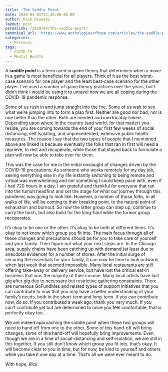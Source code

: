 ```yaml
---
title: 'The Saddle Point'
date: 2020-04-01T12:30:00-05:00
author: Rick Osowski
layout: post
permalink: /2020/04/the-saddle-point/
canonical_url: 'https://www.anthologiesofhope.com/articles/the-saddle-point'
categories:
  - Personal
tags:
  - COVID-19
  - Mental Health
---
```



A **_saddle point_** is a term used in game theory that determines when a move in a game is most beneficial for all players. Think of it as the best worst-case scenario for one player and the least best-case scenario for the other player. I’ve used a number of game theory practices over the years, but I didn’t think I would be using it to unravel how we are all coping during the COVID-19 pandemic response.

Some of us rush in and jump straight into the fire. Some of us wait to see what we’re jumping into to form a plan first. Neither are good nor bad, nor is one better than the other. Both are needed and inextricably linked. Depending upon where in the country (and world, for that matter) you reside, you are coming towards the end of your first few weeks of social distancing, self isolating, and unprecedented, extensive public health measures. The reason I say that the two types of people that I mentioned above are linked is because eventually the folks that ran in first will need a reprieve, to rest and recuperate, while those that stayed back to formulate a plan will now be able to take over for them.

This was the case for me in the initial onslaught of changes driven by the COVID-19 precautions. As someone who works remotely for my day job, seeing everything else in my life instantly switching to being remote and virtual was overwhelming and not something I could keep pace with, even if I had 720 hours in a day. I am grateful and thankful for everyone that ran into the tumult headfirst and set the stage for what our journey through this pandemic was going to look like. However, a number of those folks, in all walks of life, will be coming to their breaking point, to the natural point of exhaustion and burnout. So now the latter group can step up, continue to carry the torch, but also build for the long-haul while the former group recuperates.

It’s okay to be one or the other. It’s okay to be both at different times. It’s okay to not know which group you fit into. The main focus through all of these changes and precautions should be for you to take care of yourself and your family. Then figure out what your next steps are. In the Chicago area, supply chains have been catching up with demand (at least due to anecdotal evidence) for a number of stores. After the initial surge of securing the essentials for your family, it can now be time to look outward, when last week that seemed impossible. Many local restaurants are still offering take-away or delivery service, but have lost the critical eat-in business that was the majority of their income. Many local artists have lost gig after gig due to necessary but restrictive gathering constraints. There are numerous GoFundMes and related types of support initiatives that you can contribute to now that you may have a better understanding of your family’s needs, both in the short-term and long-term. If you can contribute now, do so. If you contributed a week ago, thank you very much. If you can’t contribute yet but are determined to once you feel comfortable, that is perfectly okay too.

We are indeed approaching the saddle point when these two groups will need to hand off from one to the other. Some of this hand-off will bring changes, some of this hand-off will hopefully bring improvements. Even though we are in a time of social-distancing and self-isolation, we are still in this together. If you still don’t know which group you fit into, that’s okay. It will become clear to you in time, but for now, be kind to yourself and others while you take it one day at a time. That’s all we were ever meant to do.

_With hope,
  Rick_
